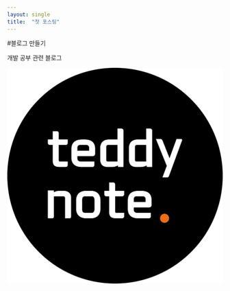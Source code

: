```yaml
---
layout: single
title:  "첫 포스팅"
---
```


#블로그 만들기

개발 공부 관련 블로그

![teddynote](../images/2024-07-01-first/teddynote.png)

